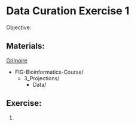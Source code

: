 # Data Curation Exercise 1

Objective: 


## Materials: 
[Grimoire](https://chat.openai.com/g/g-n7Rs0IK86-grimoire)

* FIG-Bioinformatics-Course/
    * 3_Projections/
        * Data/

## Exercise: 

1. 
